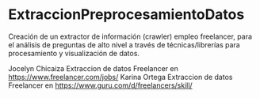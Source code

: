 # ExtraccionPreprocesamientoDatos
Creación de un extractor de información (crawler) empleo freelancer, para el análisis de preguntas de alto nivel a través de técnicas/librerías para procesamiento y visualización de datos.

Jocelyn Chicaiza Extraccion de datos Freelancer en  https://www.freelancer.com/jobs/
Karina Ortega Extraccion de datos Freelancer en  https://www.guru.com/d/freelancers/skill/
